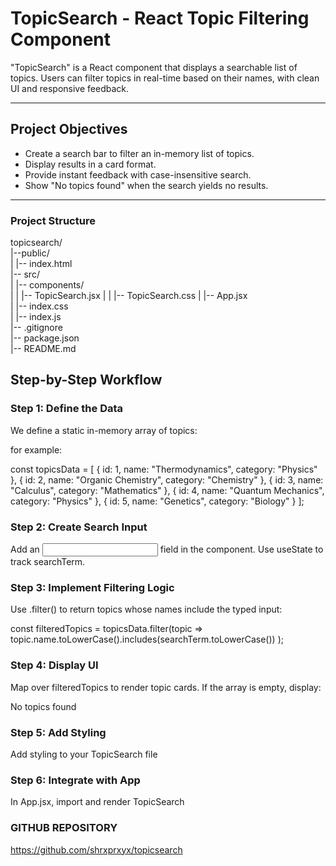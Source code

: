 # TopicSearch - React Topic Filtering Component

"TopicSearch" is a React component that displays a searchable list of topics. Users can filter topics in real-time based on their names, with clean UI and responsive feedback.

---

## Project Objectives

- Create a search bar to filter an in-memory list of topics.
- Display results in a card format.
- Provide instant feedback with case-insensitive search.
- Show "No topics found" when the search yields no results.

---

### Project Structure

topicsearch/              
|--public/                
|   |-- index.html       
|-- src/                   
|   |-- components/      
|   |  |-- TopicSearch.jsx
|   |  |-- TopicSearch.css
|   |-- App.jsx           
|   |-- index.css          
|   |-- index.js          
|-- .gitignore            
|-- package.json          
|-- README.md              

## Step-by-Step Workflow

### Step 1: Define the Data

We define a static in-memory array of topics:

for example:

const topicsData = [
  { id: 1, name: "Thermodynamics", category: "Physics" },
  { id: 2, name: "Organic Chemistry", category: "Chemistry" },
  { id: 3, name: "Calculus", category: "Mathematics" },
  { id: 4, name: "Quantum Mechanics", category: "Physics" },
  { id: 5, name: "Genetics", category: "Biology" }
];

### Step 2: Create Search Input

Add an <input> field in the component. Use useState to track searchTerm.

### Step 3: Implement Filtering Logic

Use .filter() to return topics whose names include the typed input:

const filteredTopics = topicsData.filter(topic =>
  topic.name.toLowerCase().includes(searchTerm.toLowerCase())
);

### Step 4: Display UI

Map over filteredTopics to render topic cards. If the array is empty, display:

<div className="no-results">No topics found</div>

### Step 5: Add Styling

Add styling to your TopicSearch file 

### Step 6: Integrate with App

In App.jsx, import and render TopicSearch

### GITHUB REPOSITORY

https://github.com/shrxprxyx/topicsearch
